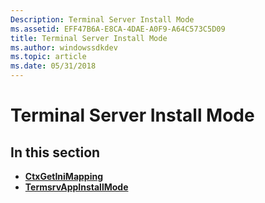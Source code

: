 ```yaml
---
Description: Terminal Server Install Mode
ms.assetid: EFF47B6A-E8CA-4DAE-A0F9-A64C573C5D09
title: Terminal Server Install Mode
ms.author: windowssdkdev
ms.topic: article
ms.date: 05/31/2018
---
```


# Terminal Server Install Mode

## In this section

-   [**CtxGetIniMapping**](ctxgetinimapping.md)
-   [**TermsrvAppInstallMode**](termsrvappinstallmode.md)

 

 



